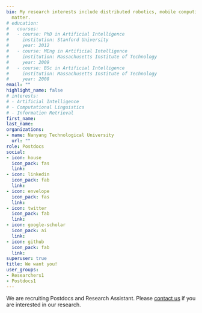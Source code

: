```yaml
---
bio: My research interests include distributed robotics, mobile computing and programmable
  matter.
# education:
#   courses:
#   - course: PhD in Artificial Intelligence
#     institution: Stanford University
#     year: 2012
#   - course: MEng in Artificial Intelligence
#     institution: Massachusetts Institute of Technology
#     year: 2009
#   - course: BSc in Artificial Intelligence
#     institution: Massachusetts Institute of Technology
#     year: 2008
email: ""
highlight_name: false
# interests:
# - Artificial Intelligence
# - Computational Linguistics
# - Information Retrieval
first_name: 
last_name: 
organizations:
- name: Nanyang Technological University
  url: ""
role: Postdocs
social:
- icon: house
  icon_pack: fas
  link: 
- icon: linkedin
  icon_pack: fab
  link: 
- icon: envelope
  icon_pack: fas
  link: 
- icon: twitter
  icon_pack: fab
  link: 
- icon: google-scholar
  icon_pack: ai
  link: 
- icon: github
  icon_pack: fab
  link: 
superuser: true
title: We want you!
user_groups:
- Researchers1
- Postdocs1
---
```


We are recruiting Postdocs and Research Assistant. Please [contact us](https://www.shen-lab.org/news/2023-11-23-recruitment/) if you are interested in our research.

